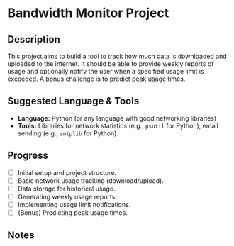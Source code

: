 # Bandwidth Monitor Project

## Description

This project aims to build a tool to track how much data is downloaded and uploaded to the internet. It should be able to provide weekly reports of usage and optionally notify the user when a specified usage limit is exceeded. A bonus challenge is to predict peak usage times.

## Suggested Language & Tools

*   **Language:** Python (or any language with good networking libraries)
*   **Tools:** Libraries for network statistics (e.g., `psutil` for Python), email sending (e.g., `smtplib` for Python).

## Progress

*   [ ] Initial setup and project structure.
*   [ ] Basic network usage tracking (download/upload).
*   [ ] Data storage for historical usage.
*   [ ] Generating weekly usage reports.
*   [ ] Implementing usage limit notifications.
*   [ ] (Bonus) Predicting peak usage times.

## Notes

